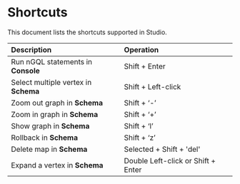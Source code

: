 # Shortcuts

This document lists the shortcuts supported in Studio.

| Description  |  Operation |
| :-- | :--|
| Run nGQL statements in **Console** | Shift + Enter |
| Select multiple vertex in **Schema** | Shift + Left-click |
| Zoom out graph in **Schema** | Shift + ‘-’  |
| Zoom in graph in **Schema** | Shift + ‘+’  |
| Show graph in **Schema** | Shift + ‘l’  |
| Rollback in **Schema** | Shift + ‘z’  |
| Delete map in **Schema**  | Selected + Shift + 'del'  |
| Expand a vertex in **Schema**  | Double Left-click or Shift + Enter |